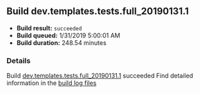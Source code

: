 ## Build dev.templates.tests.full_20190131.1
- **Build result:** `succeeded`
- **Build queued:** 1/31/2019 5:00:01 AM
- **Build duration:** 248.54 minutes
### Details
Build [dev.templates.tests.full_20190131.1](https://winappstudio.visualstudio.com/web/build.aspx?pcguid=a4ef43be-68ce-4195-a619-079b4d9834c2&builduri=vstfs%3a%2f%2f%2fBuild%2fBuild%2f27001) succeeded
Find detailed information in the [build log files](https://uwpctdiags.blob.core.windows.net/buildlogs/dev.templates.tests.full_20190131.1_logs.zip)
